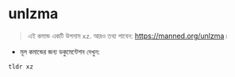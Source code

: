 # unlzma

> এই কমান্ড একটি উপনাম `xz`.
> আরও তথ্য পাবেন: <https://manned.org/unlzma>।

- মূল কমান্ডের জন্য ডকুমেন্টেশন দেখুন:

`tldr xz`
